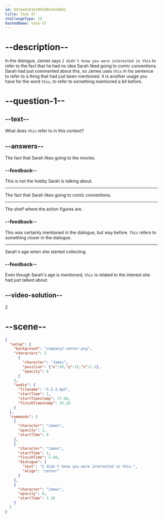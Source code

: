 ```yaml
---
id: 657eeb163e1993d9e342d661
title: Task 57
challengeType: 19
dashedName: task-57
---
```


<!-- (Audio) James: I didn't know you were interested in this. -->

# --description--

In the dialogue, James says `I didn't know you were interested in this` to refer to the fact that he had no idea Sarah liked going to comic conventions. Sarah had just commented about this, so James uses `this` in his sentence to refer to a thing that had just been mentioned. It is another usage you have for the word `this`, to refer to something mentioned a bit before.

# --question-1--

## --text--

What does `this` refer to in this context?

## --answers--

The fact that Sarah likes going to the movies.

### --feedback--

This is not the hobby Sarah is talking about.

---

The fact that Sarah likes going to comic conventions.

---

The shelf where the action figures are.

### --feedback--

This was certainly mentioned in the dialogue, but way before. `This` refers to something closer in the dialogue.

---

Sarah's age when she started collecting.

### --feedback--

Even though Sarah's age is mentioned, `this` is related to the interest she had just talked about.

## --video-solution--

2

# --scene--

```json
{
  "setup": {
    "background": "company2-center.png",
    "characters": [
      {
        "character": "James",
        "position": {"x":50,"y":15,"z":1.2},
        "opacity": 0
      }
    ],
    "audio": {
      "filename": "3.2-3.mp3",
      "startTime": 1,
      "startTimestamp": 27.68,
      "finishTimestamp": 29.28
    }
  },
  "commands": [
    {
      "character": "James",
      "opacity": 1,
      "startTime": 0
    },
    {
      "character": "James",
      "startTime": 1,
      "finishTime": 2.60,
      "dialogue": {
        "text": "I didn't know you were interested in this.",
        "align": "center"
      }
    },
    {
      "character": "James",
      "opacity": 0,
      "startTime": 3.10
    }
  ]
}
```
